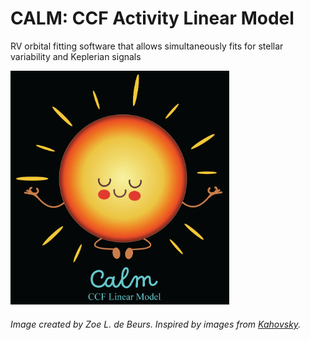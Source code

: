 # CALM: CCF Activity Linear Model
 RV orbital fitting software that allows simultaneously fits for stellar variability and Keplerian signals

<img src="final_calm_lil_star_darken_that_limb.png" alt="CALM_Logo" width="350"/>

###### Image created by Zoe L. de Beurs. Inspired by images from [Kahovsky](https://www.vectorstock.com/royalty-free-vectors/vectors-by_kahovsky).

